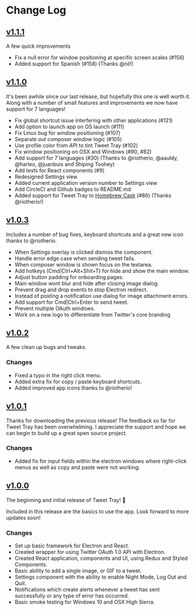 # Change Log

## [v1.1.1](https://github.com/jonathontoon/tweet-tray/releases/tag/v1.1.1)

A few quick improvements

- Fix a null error for window positioning at specific screen scales (#156)
- Added support for Spanish (#158) (Thanks @nil!)

## [v1.1.0](https://github.com/jonathontoon/tweet-tray/releases/tag/v1.1.0)

It's been awhile since our last release, but hopefully this one is well worth it. Along with a number of small features and improvements we now have support for 7 languages!

- Fix global shortcut issue interfering with other applications (#121)
- Add option to launch app on OS launch (#111)
- Fix Linux bug for window positioning (#107)
- Separate out composer window logic (#105)
- Use profile color from API to tint Tweet Tray (#102)
- Fix window positioning on OSX and Windows (#90, #82)
- Add support for 7 languages (#30) (Thanks to @riotherio, @aauldy, @harleo, @juanbuis and Shiping Toohey)
- Add tests for React components (#9)
- Redesigned Settings view
- Added current application version number to Settings view
- Add CircleCI and Github badges to README.md
- Added support for Tweet Tray to [Homebrew Cask](https://caskroom.github.io/) (#86) (Thanks @riotherio!)

## [v1.0.3](https://github.com/jonathontoon/tweet-tray/releases/tag/v1.0.3)

Includes a number of bug fixes, keyboard shortcuts and a great new icon thanks to @riotherio.

- When Settings overlay is clicked dismiss the component.
- Handle error edge case when sending tweet fails.
- When composer window is shown focus on the textarea.
- Add hotkeys (Cmd|Ctrl+Alt+Shit+T) for hide and show the main window. 
- Adjust button padding for onboarding pages.
- Main window wont blur and hide after closing image dialog.
- Prevent drag and drop events to stop Electron redirect.
- Instead of posting a notification use dialog for image attachment errors.
- Add support for Cmd|Ctrl+Enter to send tweet.
- Prevent multiple OAuth windows.
- Work on a new logo to differentiate from Twitter's core branding

## [v1.0.2](https://github.com/jonathontoon/tweet-tray/releases/tag/v1.0.2)

A few clean up bugs and tweaks.

### Changes

- Fixed a typo in the right click menu.
- Added extra fix for copy / paste keyboard shortcuts.
- Added improved app icons thanks to @riotherio!

## [v1.0.1](https://github.com/jonathontoon/tweet-tray/releases/tag/v1.0.1)

Thanks for downloading the previous release! The feedback so far for Tweet Tray has been overwhelming.
I appreciate the support and hope we can begin to build up a great open source project.

### Changes

- Added fix for input fields within the electron windows where right-click menus as well as copy and paste were not working. 

## [v1.0.0](https://github.com/jonathontoon/tweet-tray/releases/tag/v1.0.0b)

The beginning and initial release of Tweet Tray! 🎉

Included in this release are the basics to use the app. Look forward to more updates soon!

### Changes

- Set up basic framework for Electron and React.
- Created wrapper for using Twitter OAuth 1.0 API with Electron.
- Created React application, components and UI, using Redux and Styled Components.
- Basic ability to add a single image, or GIF to a tweet.
- Settings component with the ability to enable Night Mode, Log Out and Quit.
- Notifications which create alerts whenever a tweet has sent successfully or any type of error has occurred.
- Basic smoke testing for Windows 10 and OSX High Sierra.
